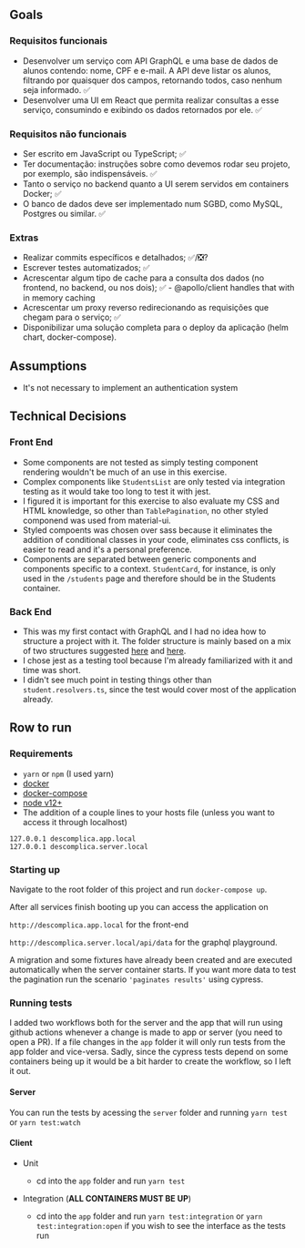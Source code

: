 ## Goals

### Requisitos funcionais
- Desenvolver um serviço com API GraphQL e uma base de dados de alunos contendo: nome, CPF e e-mail. A API deve listar os alunos, filtrando por quaisquer dos campos, retornando todos, caso nenhum seja informado. ✅
- Desenvolver uma UI em React que permita realizar consultas a esse serviço, consumindo e exibindo os dados retornados por ele. ✅

### Requisitos não funcionais
- Ser escrito em JavaScript ou TypeScript; ✅
- Ter documentação: instruções sobre como devemos rodar seu projeto, por exemplo, são indispensáveis. ✅
- Tanto o serviço no backend quanto a UI serem servidos em containers Docker; ✅
- O banco de dados deve ser implementado num SGBD, como MySQL, Postgres ou similar. ✅

### Extras
- Realizar commits específicos e detalhados; ✅/❎?
- Escrever testes automatizados; ✅
- Acrescentar algum tipo de cache para a consulta dos dados (no frontend, no backend, ou nos dois); ✅ - @apollo/client handles that with in memory caching
- Acrescentar um proxy reverso redirecionando as requisições que chegam para o serviço; ✅
- Disponibilizar uma solução completa para o deploy da aplicação (helm chart,
docker-compose).

## Assumptions
- It's not necessary to implement an authentication system

## Technical Decisions

### Front End
- Some components are not tested as simply testing component rendering wouldn't be much of an use in this exercise.
- Complex components like `StudentsList` are only tested via integration testing as it would take too long to test it with jest.
- I figured it is important for this exercise to also evaluate my CSS and HTML knowledge, so other than `TablePagination`, no other styled componend was used from material-ui.
- Styled compoents was chosen over sass because it eliminates the addition of conditional classes in your code, eliminates css conflicts, is easier to read and it's a personal preference.
- Components are separated between generic components and components specific to a context. `StudentCard`, for instance, is only used in the `/students` page and therefore should be in the Students container.

### Back End
- This was my first contact with GraphQL and I had no idea how to structure a project with it. The folder structure is mainly based on a mix of two structures suggested [here](https://shammelburg.medium.com/folder-schema-structure-with-graphql-1c8c0ad10717) and [here](https://javascript.plainenglish.io/writing-a-node-js-graphql-backend-that-actually-scales-a-complete-guide-part-1-setup-cddceae25bdc).
- I chose jest as a testing tool because I'm already familiarized with it and time was short.
- I didn't see much point in testing things other than `student.resolvers.ts`, since the test would cover most of the application already.

## Row to run

### Requirements
- `yarn` or `npm` (I used yarn)
- [docker](https://docs.docker.com/get-docker/)
- [docker-compose](https://docs.docker.com/compose/install/)
- [node v12+](https://github.com/nvm-sh/nvm)
- The addition of a couple lines to your hosts file (unless you want to access it through localhost)
```
127.0.0.1 descomplica.app.local
127.0.0.1 descomplica.server.local
```

### Starting up
Navigate to the root folder of this project and run `docker-compose up`.

After all services finish booting up you can access the application on

`http://descomplica.app.local` for the front-end

`http://descomplica.server.local/api/data` for the graphql playground.

A migration and some fixtures have already been created and are executed automatically when the server container starts. If you want more data to test the pagination run the scenario `'paginates results'` using cypress.

### Running tests
I added two workflows both for the server and the app that will run using github actions whenever a change is made to app or server (you need to open a PR). If a file changes in the `app` folder it will only run tests from the app folder and vice-versa. Sadly, since the cypress tests depend on some containers being up it would be a bit harder to create the workflow, so I left it out.

#### Server
You can run the tests by acessing the `server` folder and running `yarn test` or `yarn test:watch`

#### Client
- Unit
  - cd into the `app` folder and run `yarn test`

- Integration (**ALL CONTAINERS MUST BE UP**)
  - cd into the `app` folder and run `yarn test:integration` or `yarn test:integration:open` if you wish to see the interface as the tests run